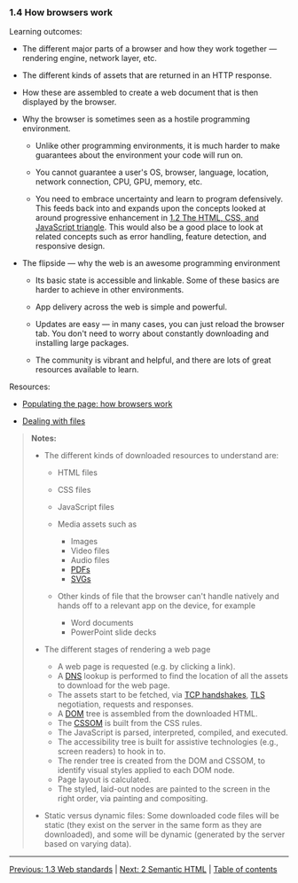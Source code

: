 ### 1.4 How browsers work

Learning outcomes:

- The different major parts of a browser and how they work together — rendering engine, network layer, etc.

- The different kinds of assets that are returned in an HTTP response.

- How these are assembled to create a web document that is then displayed by the browser.

- Why the browser is sometimes seen as a hostile programming environment.

  - Unlike other programming environments, it is much harder to make guarantees about the environment your code will run on.

  - You cannot guarantee a user's OS, browser, language, location, network connection, CPU, GPU, memory, etc.

  - You need to embrace uncertainty and learn to program defensively. This feeds back into and expands upon the concepts looked at around progressive enhancement in [1.2 The HTML, CSS, and JavaScript triangle](./1-2-the-html-css-and-javascript-triangle.md). This would also be a good place to look at related concepts such as error handling, feature detection, and responsive design.

- The flipside — why the web is an awesome programming environment

  - Its basic state is accessible and linkable. Some of these basics are harder to achieve in other environments.

  - App delivery across the web is simple and powerful.

  - Updates are easy — in many cases, you can just reload the browser tab. You don't need to worry about constantly downloading and installing large packages.

  - The community is vibrant and helpful, and there are lots of great resources available to learn.

Resources:

- [Populating the page: how browsers work](https://developer.mozilla.org/docs/Web/Performance/How_browsers_work)

- [Dealing with files](https://developer.mozilla.org/docs/Learn/Getting_started_with_the_web/Dealing_with_files)

> **Notes:**
>
> - The different kinds of downloaded resources to understand are:
>
>   - HTML files
>   - CSS files
>   - JavaScript files
>   - Media assets such as
>
>     - Images
>     - Video files
>     - Audio files
>     - [PDFs](https://developer.mozilla.org/docs/Glossary/PDF)
>     - [SVGs](https://developer.mozilla.org/docs/Glossary/SVG)
>
>   - Other kinds of file that the browser can't handle natively and hands off to a relevant app on the device, for example
>
>     - Word documents
>     - PowerPoint slide decks
>
> - The different stages of rendering a web page
>
>   - A web page is requested (e.g. by clicking a link).
>   - A [DNS](https://developer.mozilla.org/docs/Glossary/DNS) lookup is performed to find the location of all the assets to download for the web page.
>   - The assets start to be fetched, via [TCP handshakes](https://developer.mozilla.org/docs/Glossary/TCP_handshake), [TLS](https://developer.mozilla.org/docs/Glossary/TLS) negotiation, requests and responses.
>   - A [DOM](https://developer.mozilla.org/docs/Glossary/DOM) tree is assembled from the downloaded HTML.
>   - The [CSSOM](https://developer.mozilla.org/docs/Glossary/CSSOM) is built from the CSS rules.
>   - The JavaScript is parsed, interpreted, compiled, and executed.
>   - The accessibility tree is built for assistive technologies (e.g., screen readers) to hook in to.
>   - The render tree is created from the DOM and CSSOM, to identify visual styles applied to each DOM node.
>   - Page layout is calculated.
>   - The styled, laid-out nodes are painted to the screen in the right order, via painting and compositing.
>
> - Static versus dynamic files: Some downloaded code files will be static (they exist on the server in the same form as they are downloaded), and some will be dynamic (generated by the server based on varying data).

---

[Previous: 1.3 Web standards](/curriculum/2-core/1-standards-and-semantics/1-3-web-standards.md) | [Next: 2 Semantic HTML](/curriculum/2-core/1-standards-and-semantics/2-0-semantic-html.md) | [Table of contents](/TOC.md)
